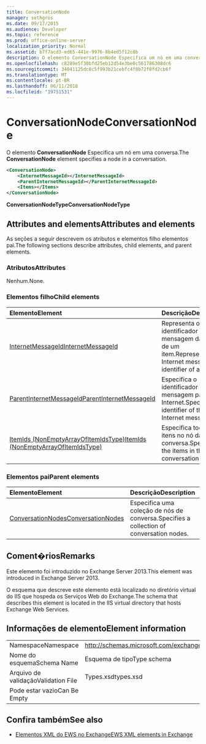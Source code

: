 ```yaml
---
title: ConversationNode
manager: sethgros
ms.date: 09/17/2015
ms.audience: Developer
ms.topic: reference
ms.prod: office-online-server
localization_priority: Normal
ms.assetid: b7f7acd3-ed65-441e-9976-8b4ed5f12c0b
description: O elemento ConversationNode Especifica um nó em uma conversa.
ms.openlocfilehash: c8289e5f30bfd25eb12d54e3be0c561786308dc6
ms.sourcegitcommit: 34041125dc8c5f993b21cebfc4f8b72f0fd2cb6f
ms.translationtype: MT
ms.contentlocale: pt-BR
ms.lasthandoff: 06/11/2018
ms.locfileid: "19751531"
---
```

# <a name="conversationnode"></a><span data-ttu-id="fcb3c-103">ConversationNode</span><span class="sxs-lookup"><span data-stu-id="fcb3c-103">ConversationNode</span></span>

<span data-ttu-id="fcb3c-104">O elemento **ConversationNode** Especifica um nó em uma conversa.</span><span class="sxs-lookup"><span data-stu-id="fcb3c-104">The **ConversationNode** element specifies a node in a conversation.</span></span> 
  
```XML
<ConversationNode>
    <InternetMessageId></InternetMessageId>
    <ParentInternetMessageId></ParentInternetMessageId>
    <Items></Items>
</ConversationNode>
```

 <span data-ttu-id="fcb3c-105">**ConversationNodeType**</span><span class="sxs-lookup"><span data-stu-id="fcb3c-105">**ConversationNodeType**</span></span>
## <a name="attributes-and-elements"></a><span data-ttu-id="fcb3c-106">Attributes and elements</span><span class="sxs-lookup"><span data-stu-id="fcb3c-106">Attributes and elements</span></span>

<span data-ttu-id="fcb3c-107">As seções a seguir descrevem os atributos e elementos filho elementos pai.</span><span class="sxs-lookup"><span data-stu-id="fcb3c-107">The following sections describe attributes, child elements, and parent elements.</span></span>
  
### <a name="attributes"></a><span data-ttu-id="fcb3c-108">Atributos</span><span class="sxs-lookup"><span data-stu-id="fcb3c-108">Attributes</span></span>

<span data-ttu-id="fcb3c-109">Nenhum.</span><span class="sxs-lookup"><span data-stu-id="fcb3c-109">None.</span></span>
  
### <a name="child-elements"></a><span data-ttu-id="fcb3c-110">Elementos filho</span><span class="sxs-lookup"><span data-stu-id="fcb3c-110">Child elements</span></span>

|<span data-ttu-id="fcb3c-111">**Elemento**</span><span class="sxs-lookup"><span data-stu-id="fcb3c-111">**Element**</span></span>|<span data-ttu-id="fcb3c-112">**Descrição**</span><span class="sxs-lookup"><span data-stu-id="fcb3c-112">**Description**</span></span>|
|:-----|:-----|
|[<span data-ttu-id="fcb3c-113">InternetMessageId</span><span class="sxs-lookup"><span data-stu-id="fcb3c-113">InternetMessageId</span></span>](internetmessageid.md) <br/> |<span data-ttu-id="fcb3c-114">Representa o identificador de mensagem da Internet de um item.</span><span class="sxs-lookup"><span data-stu-id="fcb3c-114">Represents the Internet message identifier of an item.</span></span>  <br/> |
|[<span data-ttu-id="fcb3c-115">ParentInternetMessageId</span><span class="sxs-lookup"><span data-stu-id="fcb3c-115">ParentInternetMessageId</span></span>](parentinternetmessageid.md) <br/> |<span data-ttu-id="fcb3c-116">Especifica o identificador da mensagem pai da Internet.</span><span class="sxs-lookup"><span data-stu-id="fcb3c-116">Specifies the identifier of the parent Internet message.</span></span>  <br/> |
|[<span data-ttu-id="fcb3c-117">ItemIds (NonEmptyArrayOfItemIdsType)</span><span class="sxs-lookup"><span data-stu-id="fcb3c-117">ItemIds (NonEmptyArrayOfItemIdsType)</span></span>](itemids-nonemptyarrayofitemidstype.md) <br/> |<span data-ttu-id="fcb3c-118">Especifica todos os itens no nó da conversa.</span><span class="sxs-lookup"><span data-stu-id="fcb3c-118">Specifies all the items in the conversation node.</span></span>  <br/> |
   
### <a name="parent-elements"></a><span data-ttu-id="fcb3c-119">Elementos pai</span><span class="sxs-lookup"><span data-stu-id="fcb3c-119">Parent elements</span></span>

|<span data-ttu-id="fcb3c-120">**Elemento**</span><span class="sxs-lookup"><span data-stu-id="fcb3c-120">**Element**</span></span>|<span data-ttu-id="fcb3c-121">**Descrição**</span><span class="sxs-lookup"><span data-stu-id="fcb3c-121">**Description**</span></span>|
|:-----|:-----|
|[<span data-ttu-id="fcb3c-122">ConversationNodes</span><span class="sxs-lookup"><span data-stu-id="fcb3c-122">ConversationNodes</span></span>](conversationnodes.md) <br/> |<span data-ttu-id="fcb3c-123">Especifica uma coleção de nós de conversa.</span><span class="sxs-lookup"><span data-stu-id="fcb3c-123">Specifies a collection of conversation nodes.</span></span>  <br/> |
   
## <a name="remarks"></a><span data-ttu-id="fcb3c-124">Coment�rios</span><span class="sxs-lookup"><span data-stu-id="fcb3c-124">Remarks</span></span>

<span data-ttu-id="fcb3c-125">Este elemento foi introduzido no Exchange Server 2013.</span><span class="sxs-lookup"><span data-stu-id="fcb3c-125">This element was introduced in Exchange Server 2013.</span></span>
  
<span data-ttu-id="fcb3c-126">O esquema que descreve este elemento está localizado no diretório virtual do IIS que hospeda os Serviços Web do Exchange.</span><span class="sxs-lookup"><span data-stu-id="fcb3c-126">The schema that describes this element is located in the IIS virtual directory that hosts Exchange Web Services.</span></span>
  
## <a name="element-information"></a><span data-ttu-id="fcb3c-127">Informações de elemento</span><span class="sxs-lookup"><span data-stu-id="fcb3c-127">Element information</span></span>

|||
|:-----|:-----|
|<span data-ttu-id="fcb3c-128">Namespace</span><span class="sxs-lookup"><span data-stu-id="fcb3c-128">Namespace</span></span>  <br/> |http://schemas.microsoft.com/exchange/services/2006/types  <br/> |
|<span data-ttu-id="fcb3c-129">Nome do esquema</span><span class="sxs-lookup"><span data-stu-id="fcb3c-129">Schema Name</span></span>  <br/> |<span data-ttu-id="fcb3c-130">Esquema de tipo</span><span class="sxs-lookup"><span data-stu-id="fcb3c-130">Type schema</span></span>  <br/> |
|<span data-ttu-id="fcb3c-131">Arquivo de validação</span><span class="sxs-lookup"><span data-stu-id="fcb3c-131">Validation File</span></span>  <br/> |<span data-ttu-id="fcb3c-132">Types.xsd</span><span class="sxs-lookup"><span data-stu-id="fcb3c-132">types.xsd</span></span>  <br/> |
|<span data-ttu-id="fcb3c-133">Pode estar vazio</span><span class="sxs-lookup"><span data-stu-id="fcb3c-133">Can Be Empty</span></span>  <br/> ||
   
## <a name="see-also"></a><span data-ttu-id="fcb3c-134">Confira também</span><span class="sxs-lookup"><span data-stu-id="fcb3c-134">See also</span></span>



- [<span data-ttu-id="fcb3c-135">Elementos XML do EWS no Exchange</span><span class="sxs-lookup"><span data-stu-id="fcb3c-135">EWS XML elements in Exchange</span></span>](ews-xml-elements-in-exchange.md)

